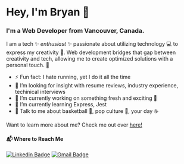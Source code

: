 # Hey, I'm Bryan 👋

### I'm a Web Developer from Vancouver, Canada.

I am a tech ✨ *enthusiast* ✨ passionate about utilizing technology 💻 to express my creativity 🎨. Web development bridges that gap between creativity and tech, allowing me to create optimized solutions with a personal touch. 🤝

- ⚡ Fun fact: I hate running, yet I do it all the time
- 🧠 I’m looking for insight with resume reviews, industry experience, techinical interviews
- 🔭 I’m currently working on something fresh and exciting 👀
- 🌱 I’m currently learning Express, Jest
- 💬 Talk to me about basketball 🏀, pop culture 💅, your day ☕️
<!-- - 📫 How to reach me: ... -->
<!-- - 👯 I’m looking to collaborate on ... -->

Want to learn more about me? Check me out over [here!](https://bryanbrotonel.netlify.app/)

#### 📬 Where to Reach Me 
[![Linkedin Badge](https://img.shields.io/badge/-LinkedIn-blue?style=flat-square&logo=Linkedin&logoColor=white&link=https://www.linkedin.com/in/bryanbrotonel/)](https://www.linkedin.com/in/bryanbrotonel)
[![Gmail Badge](https://img.shields.io/badge/-Gmail-d14836?style=flat-square&logo=Gmail&logoColor=white&link=mailto:mrbryanbrotonel@gmail.com)](mailto:mrbryanbrotonel@gmail.com)

<!--
**bryanbrotonel/bryanbrotonel** is a ✨ _special_ ✨ repository because its `README.md` (this file) appears on your GitHub profile.

Here are some ideas to get you started:

- 🔭 I’m currently working on ...
- 🌱 I’m currently learning ...
- 👯 I’m looking to collaborate on ...
- 🤔 I’m looking for help with ...
- 💬 Ask me about ...
- 📫 How to reach me: ...
- 😄 Pronouns: ...
- ⚡ Fun fact: ...
-->
